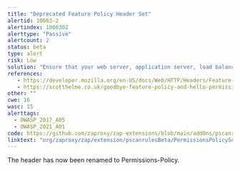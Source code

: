 ```yaml
---
title: "Deprecated Feature Policy Header Set"
alertid: 10063-2
alertindex: 1006302
alerttype: "Passive"
alertcount: 2
status: beta
type: alert
risk: Low
solution: "Ensure that your web server, application server, load balancer, etc. is configured to set the Permissions-Policy header instead of the Feature-Policy header."
references:
   - https://developer.mozilla.org/en-US/docs/Web/HTTP/Headers/Feature-Policy
   - https://scotthelme.co.uk/goodbye-feature-policy-and-hello-permissions-policy/
other: ""
cwe: 16
wasc: 15
alerttags: 
  - OWASP_2017_A05
  - OWASP_2021_A01
code: https://github.com/zaproxy/zap-extensions/blob/main/addOns/pscanrulesBeta/src/main/java/org/zaproxy/zap/extension/pscanrulesBeta/PermissionsPolicyScanRule.java
linktext: "org/zaproxy/zap/extension/pscanrulesBeta/PermissionsPolicyScanRule.java"
---
```

The header has now been renamed to Permissions-Policy. 
